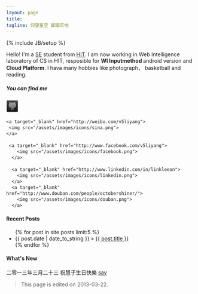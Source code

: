```yaml
---
layout: page
title: 
tagline: 仰望星空 脚踏实地
---
```

{% include JB/setup %}

  <p>
    Hello! I'm a <a target="_blank" href="http://en.wikipedia.org/wiki/Software_engineering">SE</a> student from <a href="http://en.hit.edu.cn/" >HIT</a>. I am now working in Web Intelligence laboratory of CS in HIT, resposible for <strong>WI Inputmethod </strong>android version and <strong>Cloud Platform</strong>.
	I hava many hobbies like photograph， basketball and reading.
  </p>

  <h5>You can find me</h5>
<p>
    <a target="_blank" href="http://github.com/leeon">
     <img src="/assets/images/icons/github.png">
    </a>

    <a target="_blank" href="http://weibo.com/v5liyang">
     <img src="/assets/images/icons/sina.png">
    </a>

     <a target="_blank" href="http://www.facebook.com/v5liyang">
        <img src="/assets/images/icons/facebook.png">
      </a>
 
      <a target="_blank" href="http://www.linkedin.com/in/linkleeon">
        <img src="/assets/images/icons/linkedin.png">
      </a>
      <a target="_blank" href="http://www.douban.com/people/octobershiner/">
      	<img src="/assets/images/icons/douban.png">
      </a>
</p>

#### Recent Posts

<ul class="posts">
  <!--User limit to set the number of posts listed in the page-->
  {% for post in site.posts limit:5 %}
    <li><span>{{ post.date | date_to_string }}</span> &raquo; <a href="{{ BASE_PATH }}{{ post.url }}">{{ post.title }}</a></li>
  {% endfor %}
</ul>

#### What's New

 二零一三年三月二十三 祝慧子生日快樂  [say](http://leeon.org/hz)

>This page is edited on 2013-03-22.